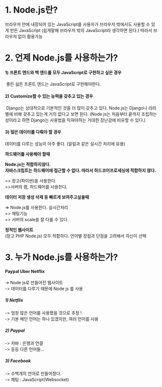 # 1. Node.js란?

브라우저 안에 내장되어 있는 JavaScript를 사용자가 브라우저 밖에서도 사용할 수 있게 만든 JavaScript (쉽게말해 브라우저 밖의 JavaScript라 생각하면 된다.) 따라서 브라우저 없이 활용가능





# 2. 언제 Node.js를 사용하는가?

#### 1) 프론트 엔드와 백 엔드를 모두 JavaScript로 구현하고 싶은 경우

​	좋든 싫든 프론트 엔드는 JavaScript로 구현해야한다.

#### 2) Customize할 수 있는 능력을 갖추고 있는 경우

​	Django는 상대적으로 기본적인 것을 더 많이 갖추고 있다. Node.js는 Django나 라라벨에 비해 갖추고 있는게 거의 없다고 보면 된다. (Node.js는 처음부터 끝까지 조립하는 성이라고 하면 Django는 사용법을 익혀야하는 거대한 장난감에 비유할 수 있다.)

#### 3) 많은 데이터를 다뤄야 할 경우

데이터를 다루는 성능이 아주 좋다. (알림과 같은 실시간 처리에 유용)

**하드웨어를 사용해야 할때**

 **Node.js는 적합하지않다.**<br>
**자바스크립트는 하드웨어에 접근할 수 없다. 따라서 하드코어프로세싱에 적합하지 않다.**

=> 장고(파이썬)을 사용한다. <br>
=>서버의 램, 하드웨어를 사용한다. 

**데이터 저장 생성 삭제 등 빠르게 보여주고싶을때**<br>

=> Node.js를 사용한다. 실시간처리<br>
=> 채팅기능<br>
=> 서버의 scale을 잘 다룰 수 있다.

**정적인 웹사이트**<br>
(장고 PHP Node.js) 모두 적합하다. 언어별 장점과 단점을 고려해서 자신이 선택





# 3. 누가 Node.js를 사용하는가?

#### Paypal Uber Netflix 

-> Node js로 만들어진 웹사이트<br>
-> 데이터를 다루기 때문에 Node js 를 사용

##### 1) Netflix

-> 엄청 많은 언어를 사용했을 것으로 추정 ! <br>
-> 기본 메인 언어는 하나 있겠지만, 여러 언어를 사용

##### 2) Paypal

-> 자바 : 은행과 연결<br>
-> 등등 다른 언어들... 

##### 3) Facebook

-> 수백개의 언어로 만들어졌다.<br>
-> 채팅 : JavaScript(Websocket)